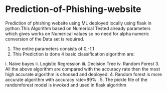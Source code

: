 # Prediction-of-Phishing-website
Prediction of phishing website using ML deployed locally using flask in python
This Algorithm based on Numerical Tested already parameters which gives works on Numerical values so no need for alpha numeric conversion of the Data set is required.
1. The entire parameters consists of 0,-1,1
2. This Prediction is done 4 basic classification algorithm are:

  i.   Naive bayes
  ii.  Logistic Regression
  iii. Decision Tree
  iv.  Random Forest
3. All the above algorithm are compared with the accuracy rate then the most high accurate algorithm is choosed and deployed.
4. Random forest is more accurate algorithm with accuracy rate=89% .
5. The pickle file of the randomforest model is invoked and used in flask algorithm
